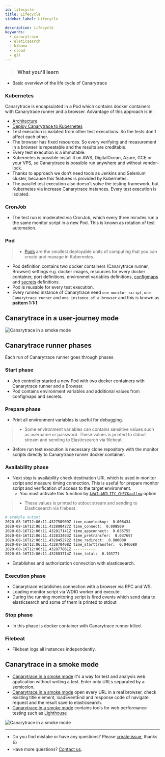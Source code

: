 ```yaml
---
id: lifecycle
title: Lifecycle
sidebar_label: Lifecycle

description: Lifecycle
keywords:
  - canarytrace
  - elaticsearch
  - kibana
  - cloud
  - git
---
```


> ### What you’ll learn
- Basic overview of the life cycle of Canarytrace

### Kubernetes
Canarytrace is encapsulated in a Pod which contains docker containers with Canarytrace runner and a browser. Advantage of this approach is in:

- [Architecture](/docs/guides/architecture) 
- [Deploy Canarytrace to Kubernetes](/docs/guides/kubernetes)
- Test execution is isolated from other test executions. So the tests don't affect each other.
- The browser has fixed resources. So every verifying and measurement in a browser is repeatable and the results are creditable.
- Every test execution is a immutable.
- Kubernetes is possible install it on AWS, DigitalOcean, Azure, GCE or your VPS, so Canarytrace is possible run anywhere and without vendor-lock.
- Thanks to approach we don’t need tools as Jenkins and Selenium cluster, because this features is provided by Kubernetes. 
- The parallel test execution also doesn't solve the testing framework, but Kubernetes via increase Canarytrace instances. Every test execution is isolated.

### CronJob

- The test run is moderated via CronJob, which every three minutes run a the same monitor script in a new Pod. This is known as rotation of test automation.

### Pod

> - [Pods](https://kubernetes.io/docs/concepts/workloads/pods/) are the smallest deployable units of computing that you can create and manage in Kubernetes.

- Pod definition contains two docker containers (Canarytrace runner, Browser) settings e.g. docker images, resources for every docker container, port definitions, environmet variables definitions, [configmaps](https://kubernetes.io/docs/tasks/configure-pod-container/configure-pod-configmap/) and [secrets](https://kubernetes.io/docs/concepts/configuration/secret/) definitions. 
- Pod  is reusable for every test execution.
- Every runned instance of Canarytrace need `one monitor script`, `one Canarytrace runner` and `one instance of a browser` and this is known as **pattern 1:1:1**

## Canarytrace in a user-journey mode

![Canarytrace in a smoke mode](../../static/docs-img/phases-user-journey.png)

## Canarytrace runner phases

Each run of Canarytrace runner goes through phases

### Start phase
- Job controller started a new Pod with two docker containers with Canarytrace runner and a Browser. 
- Pod contains environment variables and additional values from configmaps and secrets.

### Prepare phase
- Print all environment variables is useful for debugging. 

> - Some environment variables can contains sensitive values such as username or password. These values is printed to stdout stream and sending to Elasticsearch via filebeat.

- Before run test execution is necessary clone repository with the monitor scripts directly to Canarytrace runner docker container.

### Availability phase

- Next step is availability check destination URI, which is used in monitor script and measure timing connection. This is useful for prepare monitor script and verification of access to the target environment.
  - You must activate this function by [`AVAILABILITY_CHECK=allow`](/docs/guides/cli) option

> - These values is printed to stdout stream and sending to Elasticsearch via filebeat.

```bash
# example output
2020-08-16T12:06:11.432750909Z time_namelookup:  0.006434
2020-08-16T12:06:11.432808427Z time_connect:  0.008509
2020-08-16T12:06:11.432817141Z time_appconnect:  0.035755
2020-08-16T12:06:11.432833463Z time_pretransfer:  0.037697
2020-08-16T12:06:11.432845272Z time_redirect:  0.000000
2020-08-16T12:06:11.432870408Z time_starttransfer:  0.046680
2020-08-16T12:06:11.432877861Z ----------
2020-08-16T12:06:11.432883714Z time_total:  0.103771
```

- Establishes and authorization connection with elasticsearch.

### Execution phase
- Canarytrace establishes connection with a browser via RPC and WS.
- Loading monitor script via WDIO worker and execute.
- During the running monitoring script is fired events which send data to elasticsearch and some of them is printed to stdout

### Stop phase
- In this phase is docker container with Canarytrace runner killed.

### Filebeat
- Filebeat logs all instances independently.


## Canarytrace in a smoke mode

- [Canarytrace in a smoke mode](/docs/why/edition) it's a way for test and analysis web application without writing a test. Enter only URLs separated by a semicolon.
- [Canarytrace in a smoke mode](/docs/why/edition) open every URL in a real browser,  check existing title element, loadEventEnd and response code of navigate request and the result save to elasticsearch.
- [Canarytrace in a smoke mode](/docs/why/edition) contains tools for web performance testing such as [Lighthouse](/docs/features/lighthouse)

![Canarytrace in a smoke mode](../../static/docs-img/phases-smoke.png)

---

- Do you find mistake or have any questions? Please [create issue](https://github.com/canarytrace/documentation/issues/new/choose), thanks 👍
- Have more questions? [Contact us](/docs/support/contactus).